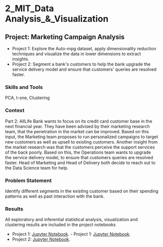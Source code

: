 # 2_MIT_Data Analysis_&_Visualization
## Project: Marketing Campaign Analysis
- Project 1: Explore the Auto-mpg dataset, apply dimensionality reduction techniques and visualize the data in lower dimensions to extract insights. 
- Project  2: Segment a bank's customers to help the bank upgrade the service delivery model and ensure that customers' queries are resolved faster.

### Skills and Tools
PCA, t-sne, Clustering

### Context
Part 2: AllLife Bank wants to focus on its credit card customer base in the next financial year. They have been advised by their marketing research team, that the penetration in the market can be improved. Based on this input, the Marketing team proposes to run personalized campaigns to target new customers as well as upsell to existing customers. Another insight from the market research was that the customers perceive the support services of the back poorly. Based on this, the Operations team wants to upgrade the service delivery model, to ensure that customers queries are resolved faster. Head of Marketing and Head of Delivery both decide to reach out to the Data Science team for help.

### Problem Statement
Identify different segments in the existing customer based on their spending patterns as well as past interaction with the bank.

### Results
All exploratory and inferential statistical analysis, visualization and clustering results are included in the project notebooks 
- Project 1: [Jupyter Notebook](Learner_Notebook_Project_Marketing_Campaign_Analysis.ipynb).  - Project 1: [Jupyter Notebook](Learner_Notebook_Project_Marketing_Campaign_Analysis.ipynb).  
- Project 2: [Jupyter Notebook](Learner_Notebook_Project_Marketing_Campaign_Analysis.ipynb).  


